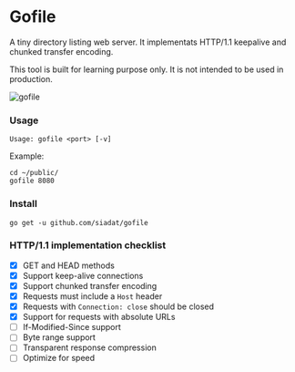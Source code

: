 # Gofile


A tiny directory listing web server.
It implementats HTTP/1.1 keepalive and chunked transfer encoding.

This tool is built for learning purpose only. It is not intended to be used in production.

![gofile](/../screenshots/screenshot-0.1.0.png?raw=true "gofile")

### Usage

    Usage: gofile <port> [-v]

Example:

    cd ~/public/
    gofile 8080

### Install

    go get -u github.com/siadat/gofile

### HTTP/1.1 implementation checklist

- [x] GET and HEAD methods
- [x] Support keep-alive connections
- [x] Support chunked transfer encoding
- [x] Requests must include a `Host` header
- [x] Requests with `Connection: close` should be closed
- [x] Support for requests with absolute URLs
- [ ] If-Modified-Since support
- [ ] Byte range support
- [ ] Transparent response compression
- [ ] Optimize for speed
